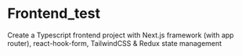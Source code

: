 # Frontend_test
Create a Typescript frontend project with Next.js framework (with app router), react-hook-form, TailwindCSS &amp; Redux state management
